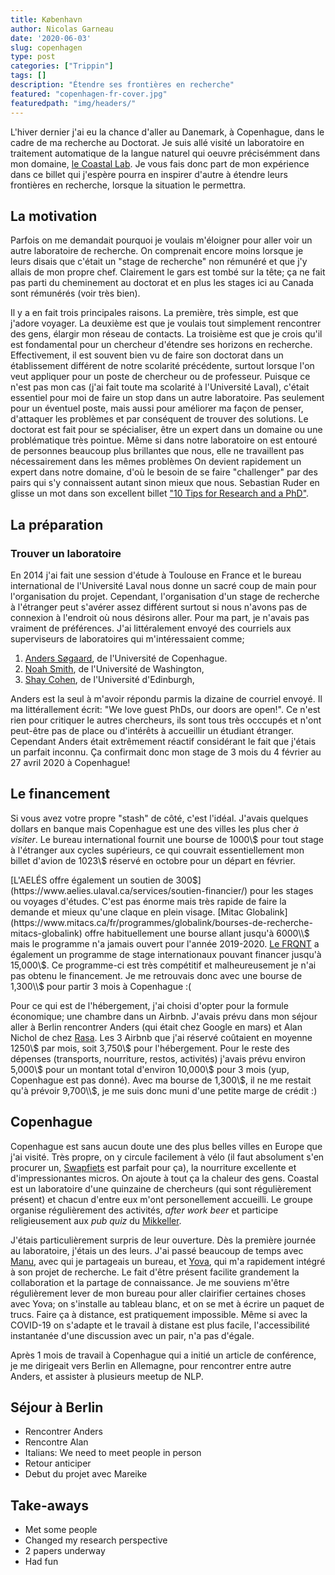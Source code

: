 ```yaml
---
title: København
author: Nicolas Garneau
date: '2020-06-03'
slug: copenhagen
type: post
categories: ["Trippin"]
tags: []
description: "Étendre ses frontières en recherche"
featured: "copenhagen-fr-cover.jpg"
featuredpath: "img/headers/"
---
```


L'hiver dernier j'ai eu la chance d'aller au Danemark, à Copenhague, dans le cadre de ma recherche au Doctorat.
Je suis allé visité un laboratoire en traitement automatique de la langue naturel qui oeuvre précisémment dans mon domaine, [le Coastal Lab](https://coastalcph.github.io/).
Je vous fais donc part de mon expérience dans ce billet qui j'espère pourra en inspirer d'autre à étendre leurs frontières en recherche, lorsque la situation le permettra.

## La motivation

Parfois on me demandait pourquoi je voulais m'éloigner pour aller voir un autre laboratoire de recherche.
On comprenait encore moins lorsque je leurs disais que c'était un "stage de recherche" non rémunéré et que j'y allais de mon propre chef.
Clairement le gars est tombé sur la tête; ça ne fait pas parti du cheminement au doctorat et en plus les stages ici au Canada sont rémunérés (voir très bien).

Il y a en fait trois principales raisons.
La première, très simple, est que j'adore voyager. 
La deuxième est que je voulais tout simplement rencontrer des gens, élargir mon réseau de contacts.
La troisième est que je crois qu'il est fondamental pour un chercheur d'étendre ses horizons en recherche.
Effectivement, il est souvent bien vu de faire son doctorat dans un établissement différent de notre scolarité précédente, surtout lorsque l'on veut appliquer pour un poste de chercheur ou de professeur.
Puisque ce n'est pas mon cas (j'ai fait toute ma scolarité à l'Université Laval), c'était essentiel pour moi de faire un stop dans un autre laboratoire.
Pas seulement pour un éventuel poste, mais aussi pour améliorer ma façon de penser, d'attaquer les problèmes et par conséquent de trouver des solutions.
Le doctorat est fait pour se spécialiser, être un expert dans un domaine ou une problématique très pointue.
Même si dans notre laboratoire on est entouré de personnes beaucoup plus brillantes que nous, elle ne travaillent pas nécessairement dans les mêmes problèmes
On devient rapidement un expert dans notre domaine, d'où le besoin de se faire "challenger" par des pairs qui s'y connaissent autant sinon mieux que nous.
Sebastian Ruder en glisse un mot dans son excellent billet ["10 Tips for Research and a PhD"](https://ruder.io/10-tips-for-research-and-a-phd/).

## La préparation

### Trouver un laboratoire

En 2014 j'ai fait une session d'étude à Toulouse en France et le bureau international de l'Université Laval nous donne un sacré coup de main pour l'organisation du projet.
Cependant, l'organisation d'un stage de recherche à l'étranger peut s'avérer assez différent surtout si nous n'avons pas de connexion à l'endroit où nous désirons aller.
Pour ma part, je n'avais pas vraiment de préférences.
J'ai littéralement envoyé des courriels aux superviseurs de laboratoires qui m'intéressaient comme;

1. [Anders Søgaard](https://anderssoegaard.github.io/), de l'Université de Copenhague.
2. [Noah Smith](https://homes.cs.washington.edu/~nasmith/), de l'Université de Washington,
3. [Shay Cohen](http://homepages.inf.ed.ac.uk/scohen/), de l'Université d'Edinburgh,

Anders est la seul à m'avoir répondu parmis la dizaine de courriel envoyé.
Il ma littérallement écrit: "We love guest PhDs, our doors are open!".
Ce n'est rien pour critiquer le autres chercheurs, ils sont tous très occcupés et n'ont peut-être pas de place ou d'intérêts à accueillir un étudiant étranger.
Cependant Anders était extrêmement réactif considérant le fait que j'étais un parfait inconnu.
Ça confirmait donc mon stage de 3 mois du 4 février au 27 avril 2020 à Copenhague!


## Le financement

Si vous avez votre propre "stash" de côté, c'est l'idéal.
J'avais quelques dollars en banque mais Copenhague est une des villes les plus cher *à visiter*.
Le bureau international fournit une bourse de 1000\\$ pour tout stage à l'étranger aux cycles supérieurs, ce qui couvrait essentiellement mon billet d'avion de 1023\\$ réservé en octobre pour un départ en février.

[L'AELÉS offre également un soutien de 300$](https://www.aelies.ulaval.ca/services/soutien-financier/) pour les stages ou voyages d'études. 
C'est pas énorme mais très rapide de faire la demande et mieux qu'une claque en plein visage.
[Mitac Globalink](https://www.mitacs.ca/fr/programmes/globalink/bourses-de-recherche-mitacs-globalink) offre habituellement une bourse allant jusqu'à 6000\\$ mais le programme n'a jamais ouvert pour l'année 2019-2020.
[Le FRQNT](http://www.frqnt.gouv.qc.ca/bourses-et-subventions/consulter-les-programmes-remplir-une-demande/bourse/programme-de-stages-internationaux-unhd79281561647688100) a également un programme de stage internationaux pouvant financer jusqu'à 15,000\\$.
Ce programme-ci est très compétitif et malheureusement je n'ai pas obtenu le financement.
Je me retrouvais donc avec une bourse de 1,300\\$ pour partir 3 mois à Copenhague :(

Pour ce qui est de l'hébergement, j'ai choisi d'opter pour la formule économique; une chambre dans un Airbnb.
J'avais prévu dans mon séjour aller à Berlin rencontrer Anders (qui était chez Google en mars) et Alan Nichol de chez [Rasa](https://rasa.com/).
Les 3 Airbnb que j'ai réservé coûtaient en moyenne 1250\\$ par mois, soit 3,750\\$ pour l'hébergement.
Pour le reste des dépenses (transports, nourriture, restos, activités) j'avais prévu environ 5,000\\$ pour un montant total d'environ 10,000\\$ pour 3 mois (yup, Copenhague est pas donné).
Avec ma bourse de 1,300\\$, il ne me restait qu'à prévoir 9,700\\$, je me suis donc muni d'une petite marge de crédit :)

## Copenhague

Copenhague est sans aucun doute une des plus belles villes en Europe que j'ai visité.
Très propre, on y circule facilement à vélo (il faut absolument s'en procurer un, [Swapfiets](https://swapfiets.dk/en/) est parfait pour ça), la nourriture excellente et d'impressionantes micros.
On ajoute à tout ça la chaleur des gens.
Coastal est un laboratoire d'une quinzaine de chercheurs (qui sont régulièrement présent) et chacun d'entre eux m'ont personellement accueilli.
Le groupe organise régulièrement des activités, *after work beer* et participe religieusement aux *pub quiz* du [Mikkeller](https://mikkeller.com/).

J'étais particulièrement surpris de leur ouverture.
Dès la première journée au laboratoire, j'étais un des leurs.
J'ai passé beaucoup de temps avec [Manu](https://e-bug.github.io/), avec qui je partageais un bureau, et [Yova](https://yovakem.github.io/), qui m'a rapidement intégré à son projet de recherche.
Le fait d'être présent facilite grandement la collaboration et la partage de connaissance.
Je me souviens m'être régulièrement lever de mon bureau pour aller clairifier certaines choses avec Yova; on s'installe au tableau blanc, et on se met à écrire un paquet de trucs.
Faire ça à distance, est pratiquement impossible.
Même si avec la COVID-19 on s'adapte et le travail à distane est plus facile, l'accessibilité instantanée d'une discussion avec un pair, n'a pas d'égale.

Après 1 mois de travail à Copenhague qui a initié un article de conférence, je me dirigeait vers Berlin en Allemagne, pour rencontrer entre autre Anders, et assister à plusieurs meetup de NLP.

## Séjour à Berlin

- Rencontrer Anders
- Rencontre Alan
- Italians: We need to meet people in person
- Retour anticiper
- Debut du projet avec Mareike

## Take-aways

- Met some people
- Changed my research perspective
- 2 papers underway
- Had fun
